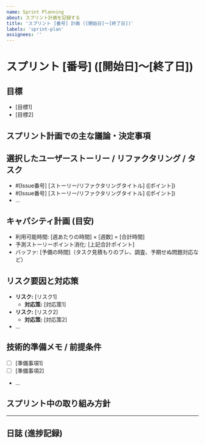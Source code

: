 ```yaml
---
name: Sprint Planning
about: スプリント計画を記録する
title: 'スプリント [番号] 計画 ([開始日]〜[終了日])'
labels: 'sprint-plan'
assignees: ''
---
```


# スプリント [番号] ([開始日]〜[終了日])

## 目標
<!-- このスプリントで達成したい主要なゴールを1〜3個記述 -->
- [目標1]
- [目標2]

## スプリント計画での主な議論・決定事項
<!-- このスプリントを計画するにあたり、特に議論した点や重要な決定事項を記載する -->
<!-- (例)
- XXX機能のスコープについて議論し、YYYは次スプリント以降とすることを決定。
- 技術選定ZZZについて、AAAの理由で採用を決定。
- ユーザーストーリーABCの分割方針を決定。
-->

## 選択したユーザーストーリー / リファクタリング / タスク
<!-- このスプリントで実施するIssueをリストアップ -->
- #[Issue番号] [ストーリー/リファクタリングタイトル] ([ポイント])
- #[Issue番号] [ストーリー/リファクタリングタイトル] ([ポイント])
- ...

## キャパシティ計画 (目安)

- 利用可能時間: [週あたりの時間] × [週数] = [合計時間]
- 予測ストーリーポイント消化: [上記合計ポイント]
- バッファ: [予備の時間]（タスク見積もりのブレ、調査、予期せぬ問題対応など）

## リスク要因と対応策
<!-- このスプリントで想定されるリスクと、考えられる対応策 -->
- **リスク:** [リスク1]
  - **対応策:** [対応策1]
- **リスク:** [リスク2]
  - **対応策:** [対応策2]
- ...

## 技術的準備メモ / 前提条件
<!-- スプリント開始前に確認・準備したこと -->
- [ ] [準備事項1]
- [ ] [準備事項2]
- ...

## スプリント中の取り組み方針
<!-- このスプリントで特に意識すること、進め方の方針など -->

---

## 日誌 (進捗記録)
<!-- このIssueのコメント欄を使って、日々の進捗や発生した問題、決定事項などを記録する -->
<!-- 例:
**YYYY-MM-DD**
- 昨日: #Issue番号 のXXを実装。YYで詰まった。
- 今日: YYの問題を調査。#Issue番号 のZZに着手予定。
- 課題: YYの解決方法が不明。要調査。
-->
